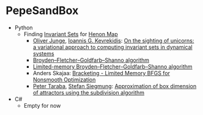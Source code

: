 # PepeSandBox
* Python
  * Finding [Invariant Sets](https://en.wikipedia.org/wiki/Invariant_(mathematics)) for [Henon Map](https://en.wikipedia.org/wiki/H%C3%A9non_map)
    * [Oliver Junge](https://www-m3.ma.tum.de/Allgemeines/OliverJunge), [Ioannis G. Kevrekidis](http://www.princeton.edu/cbe/people/faculty/kevrekidis/): [On the sighting of unicorns: a variational approach to computing invariant sets in dynamical systems](https://arxiv.org/abs/1610.04843)
    * [Broyden–Fletcher–Goldfarb–Shanno algorithm](https://en.wikipedia.org/wiki/Broyden%E2%80%93Fletcher%E2%80%93Goldfarb%E2%80%93Shanno_algorithm)
    * [Limited-memory Broyden–Fletcher–Goldfarb–Shanno algorithm](https://en.wikipedia.org/wiki/Limited-memory_BFGS)
    * Anders Skajaa: [Bracketing - Limited Memory BFGS for Nonsmooth Optimization](http://cs.nyu.edu/overton/mstheses/skajaa/msthesis.pdf)
	* [Peter Taraba](https://www.linkedin.com/in/peter-taraba/), [Stefan Siegmung](https://tu-dresden.de/mn/math/analysis/siegmund): [Approximation of box dimension of attractors using the subdivision algorithm](http://dx.doi.org/10.1080/14689360500141772)
* C#
  * Empty for now
